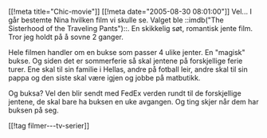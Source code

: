 [[!meta  title="Chic-movie"]]
[[!meta  date="2005-08-30 08:01:00"]]
Vel... I går bestemte Nina hvilken film vi skulle se. Valget ble ::imdb("The Sisterhood of the Traveling Pants")::. En skikkelig søt, romantisk jente film. Tror jeg holdt på å sovne 2 ganger.

Hele filmen handler om en bukse som passer 4 ulike jenter. En "magisk" bukse. Og siden det er sommerferie så skal jentene på forskjellige ferie turer. Ene skal til sin familie i Hellas, andre på fotball leir, andre skal til sin pappa og den siste skal være igjen og jobbe på matbutikk.

Og buksa? Vel den blir sendt med FedEx verden rundt til de forskjellige jentene, de skal bare ha buksen en uke avgangen. Og ting skjer når dem har buksen på seg.

[[!tag  filmer---tv-serier]]
